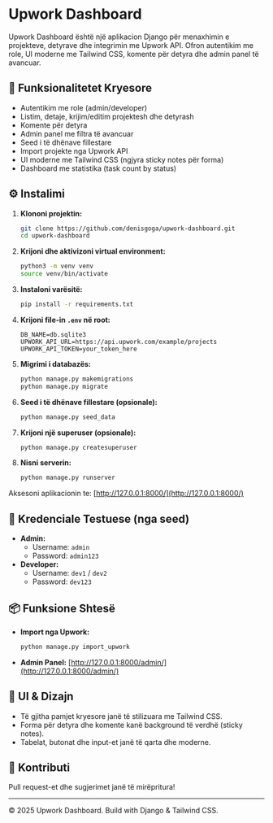 # Upwork Dashboard

Upwork Dashboard është një aplikacion Django për menaxhimin e projekteve, detyrave dhe integrimin me Upwork API. Ofron autentikim me role, UI moderne me Tailwind CSS, komente për detyra dhe admin panel të avancuar.

## 🚀 Funksionalitetet Kryesore
- Autentikim me role (admin/developer)
- Listim, detaje, krijim/editim projektesh dhe detyrash
- Komente për detyra
- Admin panel me filtra të avancuar
- Seed i të dhënave fillestare
- Import projekte nga Upwork API
- UI moderne me Tailwind CSS (ngjyra sticky notes për forma)
- Dashboard me statistika (task count by status)

## ⚙️ Instalimi

1. **Klononi projektin:**
   ```sh
   git clone https://github.com/denisgoga/upwork-dashboard.git
   cd upwork-dashboard
   ```
2. **Krijoni dhe aktivizoni virtual environment:**
   ```sh
   python3 -m venv venv
   source venv/bin/activate
   ```
3. **Instaloni varësitë:**
   ```sh
   pip install -r requirements.txt
   ```
4. **Krijoni file-in `.env` në root:**
   ```env
   DB_NAME=db.sqlite3
   UPWORK_API_URL=https://api.upwork.com/example/projects
   UPWORK_API_TOKEN=your_token_here
   ```
5. **Migrimi i databazës:**
   ```sh
   python manage.py makemigrations
   python manage.py migrate
   ```
6. **Seed i të dhënave fillestare (opsionale):**
   ```sh
   python manage.py seed_data
   ```
7. **Krijoni një superuser (opsionale):**
   ```sh
   python manage.py createsuperuser
   ```
8. **Nisni serverin:**
   ```sh
   python manage.py runserver
   ```

Aksesoni aplikacionin te: [http://127.0.0.1:8000/](http://127.0.0.1:8000/)

## 👤 Kredenciale Testuese (nga seed)
- **Admin:**
  - Username: `admin`
  - Password: `admin123`
- **Developer:**
  - Username: `dev1` / `dev2`
  - Password: `dev123`

## 📦 Funksione Shtesë
- **Import nga Upwork:**
  ```sh
  python manage.py import_upwork
  ```
- **Admin Panel:**
  [http://127.0.0.1:8000/admin/](http://127.0.0.1:8000/admin/)

## 📝 UI & Dizajn
- Të gjitha pamjet kryesore janë të stilizuara me Tailwind CSS.
- Forma për detyra dhe komente kanë background të verdhë (sticky notes).
- Tabelat, butonat dhe input-et janë të qarta dhe moderne.

## 📝 Kontributi
Pull request-et dhe sugjerimet janë të mirëpritura!

---

© 2025 Upwork Dashboard. Build with Django & Tailwind CSS. 